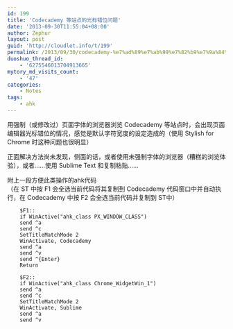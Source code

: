 ```yaml
---
id: 199
title: 'Codecademy 等站点的光标错位问题'
date: '2013-09-30T11:55:04+08:00'
author: Zephur
layout: post
guid: 'http://cloudlet.info/t/199'
permalink: /2013/09/30/codecademy-%e7%ad%89%e7%ab%99%e7%82%b9%e7%9a%84%e5%85%89%e6%a0%87%e9%94%99%e4%bd%8d%e9%97%ae%e9%a2%98/
duoshuo_thread_id:
    - '6275546013704913665'
mytory_md_visits_count:
    - '47'
categories:
    - Notes
tags:
    - ahk
---
```


用强制（或修改过）页面字体的浏览器浏览 Codecademy 等站点时，会出现页面编辑器光标错位的情况，感觉是默认字符宽度的设定造成的（使用 Stylish for Chrome 时这种问题也很明显）

<!-- more -->

正面解决方法尚未发现，侧面的话，或者使用未强制字体的浏览器（糟糕的浏览体验），或者……使用 Sublime Text 和复制粘贴……

附上一段方便此类操作的ahk代码  
（在 ST 中按 F1 会全选当前代码将其复制到 Codecademy 代码窗口中并自动执行，在 Codecademy 中按 F2 会全选当前代码并复制到 ST中）

```
    $F1::
    if WinActive("ahk_class PX_WINDOW_CLASS")
    send ^a
    send ^c
    SetTitleMatchMode 2
    WinActivate, Codecademy
    send ^a
    send ^v
    send ^{Enter}
    Return

    $F2::
    if WinActive("ahk_class Chrome_WidgetWin_1")
    send ^a
    send ^c
    SetTitleMatchMode 2
    WinActivate, Sublime
    send ^a
    send ^v

```